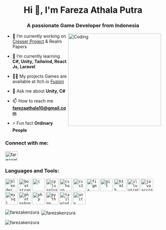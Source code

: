 <h1 align="center">Hi 👋, I'm Fareza Athala Putra</h1>
<h3 align="center">A passionate Game Developer from Indonesia</h3>
<img align="right" alt="Coding" width="300" src="https://github.com/FarezaKenzura.png">

- 🔭 I’m currently working on [Cresser Project](https://www.instagram.com/c17games/) & Realm Papers

- 🌱 I’m currently learning **C#, Unity, Tailwind, React Js, Laravel**

- 👨‍💻 My projects Games are available at Itch.io [Fusion](https://fusion-kenzura.itch.io/)

- 💬 Ask me about **Unity, C#**

- 📫 How to reach me **farezaathala10@gmail.com**

- ⚡ Fun fact **Ordinary People**

<h3 align="left">Connect with me:</h3>
<p align="left">
<a href="https://linkedin.com/in/farezaathala" target="blank"><img align="center" src="https://cdn.jsdelivr.net/gh/devicons/devicon/icons/linkedin/linkedin-original.svg" alt="farezaathala" height="30" width="40" /></a>
</p>

<h3 align="left">Languages and Tools:</h3>
<p align="left">  
<code><img src="https://cdn.jsdelivr.net/gh/devicons/devicon/icons/blender/blender-original.svg" alt="blender" width="40" height="40"/></code>
<code><img src="https://cdn.jsdelivr.net/gh/devicons/devicon/icons/bootstrap/bootstrap-original.svg" alt="bootstrap" width="40" height="40"/></code> 
<code><img src="https://cdn.jsdelivr.net/gh/devicons/devicon/icons/c/c-original.svg" alt="c" width="40" height="40"/></code>
<code><img src="https://cdn.jsdelivr.net/gh/devicons/devicon/icons/cplusplus/cplusplus-original.svg" alt="cplusplus" width="40" height="40"/></code> 
<code><img src="https://cdn.jsdelivr.net/gh/devicons/devicon/icons/csharp/csharp-original.svg" alt="csharp" width="40" height="40"/></code>
<code><img src="https://cdn.jsdelivr.net/gh/devicons/devicon/icons/css3/css3-original.svg" alt="css3" width="40" height="40"/></code>
<code><img src="https://cdn.jsdelivr.net/gh/devicons/devicon/icons/figma/figma-original.svg" alt="figma" width="40" height="40"/></code>
<code><img src="https://cdn.jsdelivr.net/gh/devicons/devicon/icons/git/git-original.svg" alt="git" width="40" height="40"/></code> 
<code><img src="https://cdn.jsdelivr.net/gh/devicons/devicon/icons/html5/html5-original.svg" alt="html5" width="40" height="40"/></code> 
<code><img src="https://cdn.jsdelivr.net/gh/devicons/devicon/icons/illustrator/illustrator-plain.svg" alt="illustrator" width="40" height="40"/></code>
<code><img src="https://cdn.jsdelivr.net/gh/devicons/devicon/icons/javascript/javascript-original.svg" alt="javascript" width="40" height="40"/></code> 
<code><img src="https://cdn.jsdelivr.net/gh/devicons/devicon/icons/mysql/mysql-original-wordmark.svg" alt="mysql" width="40" height="40"/></code>
<code><img src="https://cdn.jsdelivr.net/gh/devicons/devicon/icons/photoshop/photoshop-plain.svg" alt="photoshop" width="40" height="40"/></code>
<code><img src="https://cdn.jsdelivr.net/gh/devicons/devicon/icons/php/php-original.svg" alt="php" width="40" height="40"/></code>
<code><img src="https://cdn.jsdelivr.net/gh/devicons/devicon/icons/python/python-original.svg" alt="python" width="40" height="40"/></code>
<code><img src="https://cdn.jsdelivr.net/gh/devicons/devicon@latest/icons/tailwindcss/tailwindcss-original.svg" alt="tailwind" width="40" height="40"/></code>
<code><img src="https://cdn.jsdelivr.net/gh/devicons/devicon/icons/unity/unity-original.svg" alt="unity" width="40" height="40"/></code> 
</p>

<p><img align="left" src="https://github-readme-stats.vercel.app/api/top-langs?username=farezakenzura&show_icons=true&theme=tokyonight&layout=compact" alt="farezakenzura" /></p>

<p>&nbsp;<img align="center" src="https://github-readme-stats.vercel.app/api?username=farezakenzura&show_icons=true&theme=tokyonight" alt="farezakenzura" /></p>

<p><img align="center" src="https://github-readme-streak-stats.herokuapp.com/?user=farezakenzura&theme=tokyonight" alt="farezakenzura" /></p>
